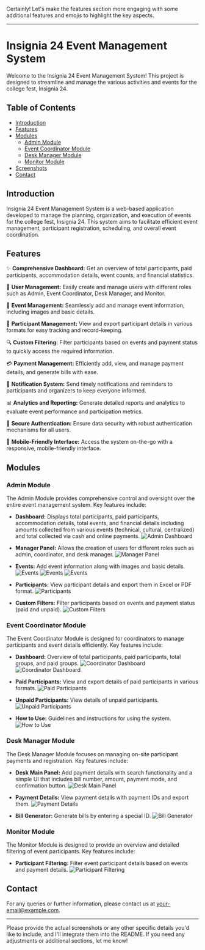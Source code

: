 Certainly! Let's make the features section more engaging with some additional features and emojis to highlight the key aspects.

---

# Insignia 24 Event Management System

Welcome to the Insignia 24 Event Management System! This project is designed to streamline and manage the various activities and events for the college fest, Insignia 24.

## Table of Contents

- [Introduction](#introduction)
- [Features](#features)
- [Modules](#modules)
  - [Admin Module](#admin-module)
  - [Event Coordinator Module](#event-coordinator-module)
  - [Desk Manager Module](#desk-manager-module)
  - [Monitor Module](#monitor-module)
- [Screenshots](#screenshots)
- [Contact](#contact)

## Introduction

Insignia 24 Event Management System is a web-based application developed to manage the planning, organization, and execution of events for the college fest, Insignia 24. This system aims to facilitate efficient event management, participant registration, scheduling, and overall event coordination.

## Features

✨ **Comprehensive Dashboard:** Get an overview of total participants, paid participants, accommodation details, event counts, and financial statistics.

👥 **User Management:** Easily create and manage users with different roles such as Admin, Event Coordinator, Desk Manager, and Monitor.

📅 **Event Management:** Seamlessly add and manage event information, including images and basic details.

📝 **Participant Management:** View and export participant details in various formats for easy tracking and record-keeping.

🔍 **Custom Filtering:** Filter participants based on events and payment status to quickly access the required information.

💳 **Payment Management:** Efficiently add, view, and manage payment details, and generate bills with ease.

📢 **Notification System:** Send timely notifications and reminders to participants and organizers to keep everyone informed.

📊 **Analytics and Reporting:** Generate detailed reports and analytics to evaluate event performance and participation metrics.

🔐 **Secure Authentication:** Ensure data security with robust authentication mechanisms for all users.

📱 **Mobile-Friendly Interface:** Access the system on-the-go with a responsive, mobile-friendly interface.

## Modules

### Admin Module

The Admin Module provides comprehensive control and oversight over the entire event management system. Key features include:

- **Dashboard:** Displays total participants, paid participants, accommodation details, total events, and financial details including amounts collected from various events (technical, cultural, centralized) and total collected via cash and online payments.
  ![Admin Dashboard](screenshots/admin/admin_dash.png)

- **Manager Panel:** Allows the creation of users for different roles such as admin, coordinator, and desk manager.
  ![Manager Panel](screenshots/admin/manager_panel.png)

- **Events:** Add event information along with images and basic details.
  ![Events](screenshots/admin/event_half.png)
  ![Events](screenshots/admin/event_full.png)
  ![Events](screenshots/admin/event_add.png)

- **Participants:** View participant details and export them in Excel or PDF format.
  ![Participants](screenshots/admin/particpant_full.png)

- **Custom Filters:** Filter participants based on events and payment status (paid and unpaid).
  ![Custom Filters](screenshots/admin/custom.png)

### Event Coordinator Module

The Event Coordinator Module is designed for coordinators to manage participants and event details efficiently. Key features include:

- **Dashboard:** Overview of total participants, paid participants, total groups, and paid groups.
  ![Coordinator Dashboard](screenshots/coordinator/coordinator_dashboard.png)
  ![Coordinator Dashboard](screenshots/coordinator/coordinator_dashboard_full.png)

- **Paid Participants:** View and export details of paid participants in various formats.
  ![Paid Participants](screenshots/coordinator/co-part.png)

- **Unpaid Participants:** View details of unpaid participants.
  ![Unpaid Participants](screenshots/coordinator/unpaid-par.png)

- **How to Use:** Guidelines and instructions for using the system.
  ![How to Use](screenshots/coordinator/guide.png)

### Desk Manager Module

The Desk Manager Module focuses on managing on-site participant payments and registration. Key features include:

- **Desk Main Panel:** Add payment details with search functionality and a simple UI that includes bill number, amount, payment mode, and confirmation button.
  ![Desk Main Panel](screenshots/desk/main-desk.png)

- **Payment Details:** View payment details with payment IDs and export them.
  ![Payment Details](screenshots/desk/pay-det.png)

- **Bill Generator:** Generate bills by entering a special ID.
  ![Bill Generator](screenshots/desk/bill-gen.png)

### Monitor Module

The Monitor Module is designed to provide an overview and detailed filtering of event participants. Key features include:

- **Participant Filtering:** Filter event participant details based on events and payment details.
  ![Participant Filtering](screenshots/monitor/moni.png)


## Contact

For any queries or further information, please contact us at [your-email@example.com](mailto:your-email@example.com).

---

Please provide the actual screenshots or any other specific details you'd like to include, and I'll integrate them into the README. If you need any adjustments or additional sections, let me know!